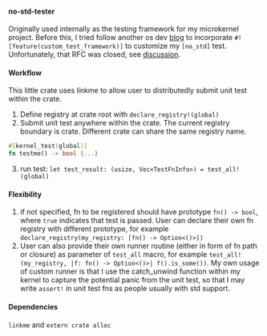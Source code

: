 #### no-std-tester
Originally used internally as the testing framework for my microkernel project. Before this, I tried follow another os dev [blog](https://os.phil-opp.com) to incorporate `#![feature(custom_test_framework)]`
to customize my `[no_std]` test. Unfortunately, that RFC was closed, see [discussion](https://github.com/rust-osdev/bootloader/issues/366).

#### Workflow
This little crate uses linkme to allow user to distributedly submit unit test within the crate. 
1. Define registry at crate root with `declare_registry!(global)`
2. Submit unit test anywhere within the crate. The current registry boundary is crate. Different crate can share the same registry name.
```rust
#[kernel_test(global)]
fn testme() -> bool {...}
```
3. run test: `let test_result: (usize, Vec<TestFnInfo>) = test_all!(global)`

#### Flexibility
1. if not specified, fn to be registered should have prototype `fn() -> bool`, where `true` indicates that test is passed. User can declare their own fn registry
with different prototype, for example `declare_registry(my_registry: [fn() -> Option<()>])`
2. User can also provide their own runner routine (either in form of fn path or closure) as parameter of `test_all` macro, for example
`test_all!(my_registry, |f: fn() -> Option<()>| f().is_some())`. My own usage of custom runner is that I use the catch_unwind function within my kernel to capture the
potential panic from the unit test, so that I may write `assert!` in unit test fns as people usually with std support.

#### Dependencies
`linkme` and `extern crate alloc`
